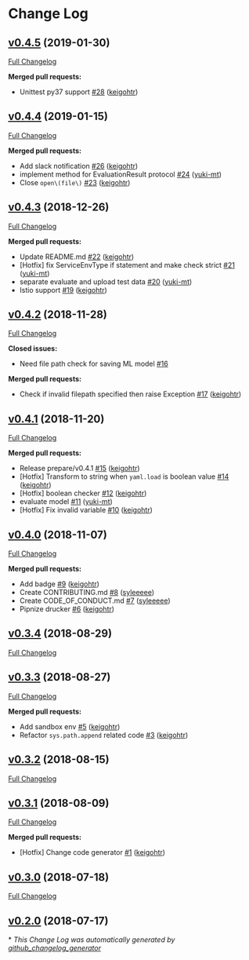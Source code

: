 # Change Log

## [v0.4.5](https://github.com/rekcurd/drucker/tree/v0.4.5) (2019-01-30)
[Full Changelog](https://github.com/rekcurd/drucker/compare/v0.4.4...v0.4.5)

**Merged pull requests:**

- Unittest py37 support [\#28](https://github.com/rekcurd/drucker/pull/28) ([keigohtr](https://github.com/keigohtr))

## [v0.4.4](https://github.com/rekcurd/drucker/tree/v0.4.4) (2019-01-15)
[Full Changelog](https://github.com/rekcurd/drucker/compare/v0.4.3...v0.4.4)

**Merged pull requests:**

- Add slack notification [\#26](https://github.com/rekcurd/drucker/pull/26) ([keigohtr](https://github.com/keigohtr))
- implement method for EvaluationResult protocol [\#24](https://github.com/rekcurd/drucker/pull/24) ([yuki-mt](https://github.com/yuki-mt))
- Close `open\(file\)` [\#23](https://github.com/rekcurd/drucker/pull/23) ([keigohtr](https://github.com/keigohtr))

## [v0.4.3](https://github.com/rekcurd/drucker/tree/v0.4.3) (2018-12-26)
[Full Changelog](https://github.com/rekcurd/drucker/compare/v0.4.2...v0.4.3)

**Merged pull requests:**

- Update README.md [\#22](https://github.com/rekcurd/drucker/pull/22) ([keigohtr](https://github.com/keigohtr))
- \[Hotfix\] fix ServiceEnvType if statement and make check strict [\#21](https://github.com/rekcurd/drucker/pull/21) ([yuki-mt](https://github.com/yuki-mt))
- separate evaluate and upload test data [\#20](https://github.com/rekcurd/drucker/pull/20) ([yuki-mt](https://github.com/yuki-mt))
- Istio support [\#19](https://github.com/rekcurd/drucker/pull/19) ([keigohtr](https://github.com/keigohtr))

## [v0.4.2](https://github.com/rekcurd/drucker/tree/v0.4.2) (2018-11-28)
[Full Changelog](https://github.com/rekcurd/drucker/compare/v0.4.1...v0.4.2)

**Closed issues:**

- Need file path check for saving ML model [\#16](https://github.com/rekcurd/drucker/issues/16)

**Merged pull requests:**

- Check if invalid filepath specified then raise Exception [\#17](https://github.com/rekcurd/drucker/pull/17) ([keigohtr](https://github.com/keigohtr))

## [v0.4.1](https://github.com/rekcurd/drucker/tree/v0.4.1) (2018-11-20)
[Full Changelog](https://github.com/rekcurd/drucker/compare/v0.4.0...v0.4.1)

**Merged pull requests:**

- Release prepare/v0.4.1 [\#15](https://github.com/rekcurd/drucker/pull/15) ([keigohtr](https://github.com/keigohtr))
- \[Hotfix\] Transform to string when `yaml.load` is boolean value [\#14](https://github.com/rekcurd/drucker/pull/14) ([keigohtr](https://github.com/keigohtr))
- \[Hotfix\] boolean checker [\#12](https://github.com/rekcurd/drucker/pull/12) ([keigohtr](https://github.com/keigohtr))
- evaluate model [\#11](https://github.com/rekcurd/drucker/pull/11) ([yuki-mt](https://github.com/yuki-mt))
- \[Hotfix\] Fix invalid variable [\#10](https://github.com/rekcurd/drucker/pull/10) ([keigohtr](https://github.com/keigohtr))

## [v0.4.0](https://github.com/rekcurd/drucker/tree/v0.4.0) (2018-11-07)
[Full Changelog](https://github.com/rekcurd/drucker/compare/v0.3.4...v0.4.0)

**Merged pull requests:**

- Add badge [\#9](https://github.com/rekcurd/drucker/pull/9) ([keigohtr](https://github.com/keigohtr))
- Create CONTRIBUTING.md [\#8](https://github.com/rekcurd/drucker/pull/8) ([syleeeee](https://github.com/syleeeee))
- Create CODE\_OF\_CONDUCT.md [\#7](https://github.com/rekcurd/drucker/pull/7) ([syleeeee](https://github.com/syleeeee))
- Pipnize drucker [\#6](https://github.com/rekcurd/drucker/pull/6) ([keigohtr](https://github.com/keigohtr))

## [v0.3.4](https://github.com/rekcurd/drucker/tree/v0.3.4) (2018-08-29)
[Full Changelog](https://github.com/rekcurd/drucker/compare/v0.3.3...v0.3.4)

## [v0.3.3](https://github.com/rekcurd/drucker/tree/v0.3.3) (2018-08-27)
[Full Changelog](https://github.com/rekcurd/drucker/compare/v0.3.2...v0.3.3)

**Merged pull requests:**

- Add sandbox env [\#5](https://github.com/rekcurd/drucker/pull/5) ([keigohtr](https://github.com/keigohtr))
- Refactor `sys.path.append` related code [\#3](https://github.com/rekcurd/drucker/pull/3) ([keigohtr](https://github.com/keigohtr))

## [v0.3.2](https://github.com/rekcurd/drucker/tree/v0.3.2) (2018-08-15)
[Full Changelog](https://github.com/rekcurd/drucker/compare/v0.3.1...v0.3.2)

## [v0.3.1](https://github.com/rekcurd/drucker/tree/v0.3.1) (2018-08-09)
[Full Changelog](https://github.com/rekcurd/drucker/compare/v0.3.0...v0.3.1)

**Merged pull requests:**

- \[Hotfix\] Change code generator [\#1](https://github.com/rekcurd/drucker/pull/1) ([keigohtr](https://github.com/keigohtr))

## [v0.3.0](https://github.com/rekcurd/drucker/tree/v0.3.0) (2018-07-18)
[Full Changelog](https://github.com/rekcurd/drucker/compare/v0.2.0...v0.3.0)

## [v0.2.0](https://github.com/rekcurd/drucker/tree/v0.2.0) (2018-07-17)


\* *This Change Log was automatically generated by [github_changelog_generator](https://github.com/skywinder/Github-Changelog-Generator)*